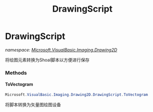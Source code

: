﻿---
title: DrawingScript
---

# DrawingScript
_namespace: [Microsoft.VisualBasic.Imaging.Drawing2D](N-Microsoft.VisualBasic.Imaging.Drawing2D.html)_

将绘图元素转换为Shoal脚本以方便进行保存

### Methods

#### ToVectogram
```csharp
Microsoft.VisualBasic.Imaging.Drawing2D.DrawingScript.ToVectogram
```
将脚本转换为矢量图绘图设备




